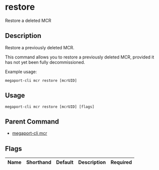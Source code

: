 # restore

Restore a deleted MCR

## Description

Restore a previously deleted MCR.

This command allows you to restore a previously deleted MCR, provided it has not
yet been fully decommissioned.

Example usage:
```
megaport-cli mcr restore [mcrUID]

```


## Usage

```
megaport-cli mcr restore [mcrUID] [flags]
```



## Parent Command

* [megaport-cli mcr](megaport-cli_mcr.md)




## Flags

| Name | Shorthand | Default | Description | Required |
|------|-----------|---------|-------------|----------|



